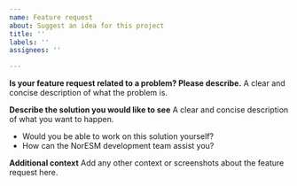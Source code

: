 ```yaml
---
name: Feature request
about: Suggest an idea for this project
title: ''
labels: ''
assignees: ''

---
```


**Is your feature request related to a problem? Please describe.**
A clear and concise description of what the problem is.

**Describe the solution you would like to see**
A clear and concise description of what you want to happen.
 - Would you be able to work on this solution yourself?
 - How can the NorESM development team assist you?

**Additional context**
Add any other context or screenshots about the feature request here.
